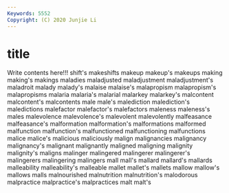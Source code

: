 ```yaml
---
Keywords: 5552
Copyright: (C) 2020 Junjie Li
---
```


# title

Write contents here!!!
shift's
makeshifts 
makeup 
makeup's 
makeups 
making 
making's 
makings 
maladies 
maladjusted 
maladjustment
maladjustment's 
maladroit 
malady 
malady's 
malaise 
malaise's 
malapropism 
malapropism's 
malapropisms 
malaria
malaria's 
malarial 
malarkey 
malarkey's 
malcontent 
malcontent's 
malcontents 
male 
male's 
malediction
malediction's 
maledictions 
malefactor 
malefactor's 
malefactors 
maleness 
maleness's 
males 
malevolence 
malevolence's
malevolent 
malevolently 
malfeasance 
malfeasance's 
malformation 
malformation's 
malformations 
malformed 
malfunction 
malfunction's
malfunctioned 
malfunctioning 
malfunctions 
malice 
malice's 
malicious 
maliciously 
malign 
malignancies 
malignancy
malignancy's 
malignant 
malignantly 
maligned 
maligning 
malignity 
malignity's 
maligns 
malinger 
malingered
malingerer 
malingerer's 
malingerers 
malingering 
malingers 
mall 
mall's 
mallard 
mallard's 
mallards
malleability 
malleability's 
malleable 
mallet 
mallet's 
mallets 
mallow 
mallow's 
mallows 
malls
malnourished 
malnutrition 
malnutrition's 
malodorous 
malpractice 
malpractice's 
malpractices 
malt 
malt's 
